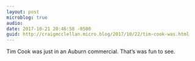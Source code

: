 ```yaml
---
layout: post
microblog: true
audio: 
date: 2017-10-21 20:46:58 -0500
guid: http://craigmcclellan.micro.blog/2017/10/22/tim-cook-was.html
---
```

Tim Cook was just in an Auburn commercial. That’s was fun to see.
